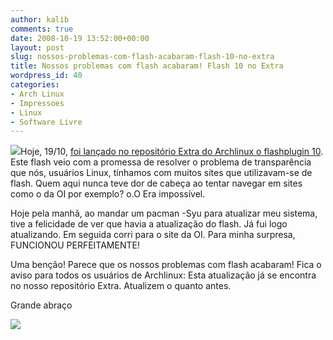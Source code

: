 ```yaml
---
author: kalib
comments: true
date: 2008-10-19 13:52:00+00:00
layout: post
slug: nossos-problemas-com-flash-acabaram-flash-10-no-extra
title: Nossos problemas com flash acabaram! Flash 10 no Extra
wordpress_id: 40
categories:
- Arch Linux
- Impressoes
- Linux
- Software Livre
---
```


[![](http://4.bp.blogspot.com/_5kfJplBiYy0/SPs-N8MDU6I/AAAAAAAAAKE/XLJIm9BGfjI/s200/adobe_flash.gif)](http://4.bp.blogspot.com/_5kfJplBiYy0/SPs-N8MDU6I/AAAAAAAAAKE/XLJIm9BGfjI/s1600-h/adobe_flash.gif)Hoje, 19/10, [foi lançado no repositório Extra do Archlinux o flashplugin 10](http://archlinux-br.org/). Este flash veio com a promessa de resolver o problema de transparência que nós, usuários Linux, tínhamos com muitos sites que utilizavam-se de flash. Quem aqui nunca teve dor de cabeça ao tentar navegar em sites como o da OI por exemplo? o.O Era impossível.




Hoje pela manhã, ao mandar um pacman -Syu para atualizar meu sistema, tive a felicidade de ver que havia a atualização do flash. Já fui logo atualizando. Em seguida corri para o site da OI. Para minha surpresa, FUNCIONOU PERFEITAMENTE!




Uma benção! Parece que os nossos problemas com flash acabaram! Fica o aviso para todos os usuários de Archlinux: Esta atualização já se encontra no nosso repositório Extra. Atualizem o quanto antes.




Grande abraço




![](http://img376.imageshack.us/img376/8000/userbar635980sd7.gif)



